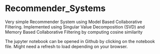 # Recommender_Systems

Very simple Recommender System using Model Based Collaborative Filtering.  Implemented using Singular Value Decomposition (SVD) and Memory Based Collaborative Filtering by computing cosine similarity


The jupyter notebook can be opened in Github by clicking on the notebook file. Might need a refresh to load depending on your browser.
